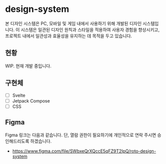 # design-system
본 디자인 시스템은 PC, 모바일 및 게임 내에서 사용하기 위해 개발된 디자인 시스템입니다. 이 시스템은 일관된 디자인 원칙과 스타일을 적용하여 사용자 경험을 향상시키고, 프로젝트 내에서 일관성과 효율성을 유지하는 데 목적을 두고 있습니다.

## 현황
WIP. 현재 개발 중입니다.

## 구현체
- [ ] Svelte
- [ ] Jetpack Compose
- [ ] CSS

## Figma
Figma 링크는 다음과 같습니다. 단, 열람 권한이 필요하기에 개인적으로 연락 주시면 승인해드리도록 하겠습니다.
- https://www.figma.com/file/SWbxeQrXQccE5qFZ9T2IpQ/roto-design-system